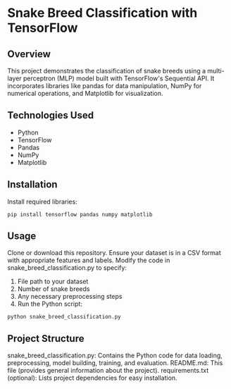 
# Snake Breed Classification with TensorFlow

## Overview

This project demonstrates the classification of snake breeds using a multi-layer perceptron (MLP) model built with TensorFlow's Sequential API. It incorporates libraries like pandas for data manipulation, NumPy for numerical operations, and Matplotlib for visualization.

## Technologies Used

* Python
* TensorFlow
* Pandas
* NumPy
* Matplotlib
## Installation

Install required libraries:

`pip install tensorflow pandas numpy matplotlib`

## Usage

Clone or download this repository.
Ensure your dataset is in a CSV format with appropriate features and labels.
Modify the code in snake_breed_classification.py to specify:
1. File path to your dataset
2. Number of snake breeds
3. Any necessary preprocessing steps
4. Run the Python script:

`python snake_breed_classification.py`

## Project Structure

snake_breed_classification.py: Contains the Python code for data loading, preprocessing, model building, training, and evaluation.
README.md: This file (provides general information about the project).
requirements.txt (optional): Lists project dependencies for easy installation.

